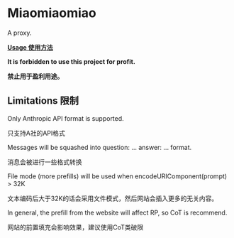 # Miaomiaomiao

A proxy. 

[**Usage 使用方法**](usage.md)

**It is forbidden to use this project for profit.**

**禁止用于盈利用途。**

## Limitations 限制

Only Anthropic API format is supported.

只支持A社的API格式

Messages will be squashed into question: ... answer: ... format.

消息会被进行一些格式转换

File mode (more prefills) will be used when encodeURIComponent(prompt) > 32K 

文本编码后大于32K的话会采用文件模式，然后网站会插入更多的无关内容。

In general, the prefill from the website will affect RP, so CoT is recommend.

网站的前置填充会影响效果，建议使用CoT类破限

